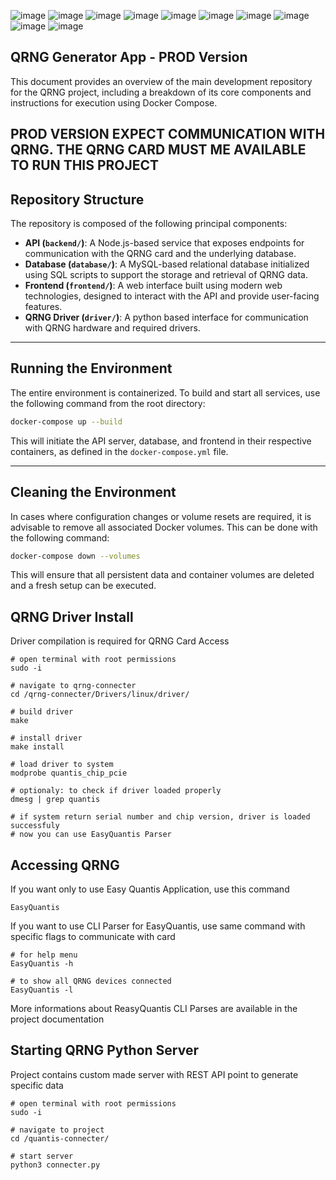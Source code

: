 ![image](https://img.shields.io/badge/Ubuntu-77216F?style=for-the-badge&logo=ubuntu&logoColor=white)
![image](https://img.shields.io/badge/Python-306998?style=for-the-badge&logo=python&logoColor=white)
![image](https://img.shields.io/badge/Flask-FFD43B?style=for-the-badge&logo=flask&logoColor=white)
![image](https://img.shields.io/badge/Docker-2CA5E0?style=for-the-badge&logo=docker&logoColor=white)
![image](https://img.shields.io/badge/Node%20js-339933?style=for-the-badge&logo=nodedotjs&logoColor=white)
![image](https://img.shields.io/badge/Express%20js-000000?style=for-the-badge&logo=express&logoColor=white)
![image](https://img.shields.io/badge/mysql-4479A1.svg?style=for-the-badge&logo=mysql&logoColor=white)
![image](https://img.shields.io/badge/Next-black?style=for-the-badge&logo=next.js&logoColor=white)
![image](https://img.shields.io/badge/zod-%233068b7.svg?style=for-the-badge&logo=zod&logoColor=white)
![image](https://img.shields.io/badge/tailwindcss-%2338B2AC.svg?style=for-the-badge&logo=tailwind-css&logoColor=white)

## QRNG Generator App - PROD Version

This document provides an overview of the main development repository for the QRNG project, including a breakdown of its core components and instructions for execution using Docker Compose.

**PROD VERSION EXPECT COMMUNICATION WITH QRNG. THE QRNG CARD MUST ME AVAILABLE TO RUN THIS PROJECT**
---

## Repository Structure

The repository is composed of the following principal components:

- **API (`backend/`)**: A Node.js-based service that exposes endpoints for communication with the QRNG card and the underlying database.
- **Database (`database/`)**: A MySQL-based relational database initialized using SQL scripts to support the storage and retrieval of QRNG data.
- **Frontend (`frontend/`)**: A web interface built using modern web technologies, designed to interact with the API and provide user-facing features.
- **QRNG Driver (`driver/`)**: A python based interface for communication with QRNG hardware and required drivers.


---

## Running the  Environment

The entire environment is containerized. To build and start all services, use the following command from the root directory:

```bash
docker-compose up --build
```

This will initiate the API server, database, and frontend in their respective containers, as defined in the `docker-compose.yml` file.

---

## Cleaning the Environment

In cases where configuration changes or volume resets are required, it is advisable to remove all associated Docker volumes. This can be done with the following command:

```bash
docker-compose down --volumes
```

This will ensure that all persistent data and container volumes are deleted and a fresh setup can be executed.

## QRNG Driver Install
Driver compilation is required for QRNG Card Access
```
# open terminal with root permissions
sudo -i

# navigate to qrng-connecter
cd /qrng-connecter/Drivers/linux/driver/

# build driver
make

# install driver
make install

# load driver to system
modprobe quantis_chip_pcie

# optionaly: to check if driver loaded properly
dmesg | grep quantis

# if system return serial number and chip version, driver is loaded successfuly
# now you can use EasyQuantis Parser
```
## Accessing QRNG 
If you want only to use Easy Quantis Application, use this command
```
EasyQuantis
```
If you want to use CLI Parser for EasyQuantis, use same command with specific flags to communicate with card
```
# for help menu
EasyQuantis -h

# to show all QRNG devices connected
EasyQuantis -l
```
More informations about ReasyQuantis CLI Parses are available in the project documentation

## Starting QRNG Python Server
Project contains custom made server with REST API point to generate specific data
```
# open terminal with root permissions
sudo -i

# navigate to project
cd /quantis-connecter/

# start server
python3 connecter.py
```

